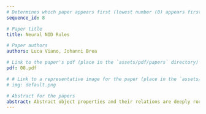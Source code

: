 ```yaml
---
# Determines which paper appears first (lowest number (0) appears first)
sequence_id: 8

# Paper title
title: Neural NID Rules

# Paper authors
authors: Luca Viano, Johanni Brea

# Link to the paper's pdf (place in the `assets/pdf/papers` directory)
pdf: 08.pdf

# # Link to a representative image for the paper (place in the `assets/img/papers` directory)
# img: default.png

# Abstract for the papers
abstract: Abstract object properties and their relations are deeply rooted in human common sense, allowing people to predict the dynamics of the world even in situations that are novel but governed by familiar laws of physics. Standard machine learning models in model-based reinforcement learning are inadequate to generalize in this way. Inspired by the classic framework of noisy indeterministic deictic (NID) rules, we introduce here Neural NID, a method that learns abstract object properties and relations between objects with a suitably regularized graph neural network. We validate the greater generalization capability of Neural NID on simple benchmarks specifically designed to assess the transition dynamics learned by the model.
---
```

